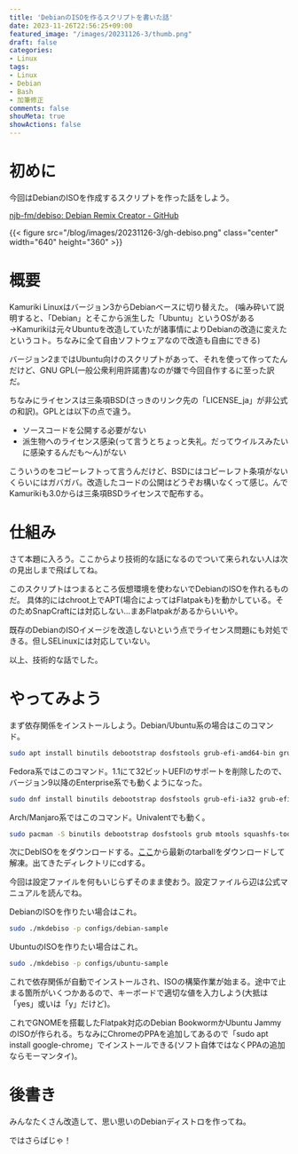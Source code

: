 ```yaml
---
title: 'DebianのISOを作るスクリプトを書いた話'
date: 2023-11-26T22:56:25+09:00
featured_image: "/images/20231126-3/thumb.png"
draft: false
categories:
- Linux
tags:
- Linux
- Debian
- Bash
- 加筆修正
comments: false
shouMeta: true
showActions: false
---
```


# 初めに
今回はDebianのISOを作成するスクリプトを作った話をしよう。

[njb-fm/debiso: Debian Remix Creator - GitHub](https://github.com/njb-fm/debiso/)

{{< figure src="/blog/images/20231126-3/gh-debiso.png" class="center" width="640" height="360" >}}

# 概要
Kamuriki Linuxはバージョン3からDebianベースに切り替えた。
(噛み砕いて説明すると、「Debian」とそこから派生した「Ubuntu」というOSがある→Kamurikiは元々Ubuntuを改造していたが諸事情によりDebianの改造に変えたというコト。ちなみに全て自由ソフトウェアなので改造も自由にできる)

バージョン2まではUbuntu向けのスクリプトがあって、それを使って作ってたんだけど、GNU GPL(一般公衆利用許諾書)なのが嫌で今回自作するに至った訳だ。

ちなみにライセンスは三条項BSD(さっきのリンク先の「LICENSE_ja」が非公式の和訳)。GPLとは以下の点で違う。

* ソースコードを公開する必要がない
* 派生物へのライセンス感染(って言うとちょっと失礼。だってウイルスみたいに感染するんだも～ん)がない

こういうのをコピーレフトって言うんだけど、BSDにはコピーレフト条項がないくらいにはガバガバ。改造したコードの公開はどうぞお構いなくって感じ。んでKamurikiも3.0からは三条項BSDライセンスで配布する。

# 仕組み
さて本題に入ろう。ここからより技術的な話になるのでついて来られない人は次の見出しまで飛ばしてね。

このスクリプトはつまるところ仮想環境を使わないでDebianのISOを作れるものだ。
具体的にはchroot上でAPT(場合によってはFlatpakも)を動かしている。そのためSnapCraftには対応しない…まあFlatpakがあるからいいや。

既存のDebianのISOイメージを改造しないという点でライセンス問題にも対処できる。但しSELinuxには対応していない。

以上、技術的な話でした。

# やってみよう
まず依存関係をインストールしよう。Debian/Ubuntu系の場合はこのコマンド。
```bash
sudo apt install binutils debootstrap dosfstools grub-efi-amd64-bin grub-efi-ia32-bin grub-pc-bin mtools squashfs-tools unzip xorriso
```

Fedora系ではこのコマンド。1.1にて32ビットUEFIのサポートを削除したので、バージョン9以降のEnterprise系でも動くようになった。
```bash
sudo dnf install binutils debootstrap dosfstools grub-efi-ia32 grub-efi-x64 grub-pc mtools squashfs-tools unzip xorriso
```

Arch/Manjaro系ではこのコマンド。Univalentでも動く。
```bash
sudo pacman -S binutils debootstrap dosfstools grub mtools squashfs-tools unzip xorriso
```

次にDebISOををダウンロードする。[ここ](https://github.com/njb-fm/debiso/releases)から最新のtarballをダウンロードして解凍。出てきたディレクトリにcdする。

今回は設定ファイルを何もいじらずそのまま使おう。設定ファイルら辺は公式マニュアルを読んでね。

DebianのISOを作りたい場合はこれ。
```bash
sudo ./mkdebiso -p configs/debian-sample
```

UbuntuのISOを作りたい場合はこれ。
```bash
sudo ./mkdebiso -p configs/ubuntu-sample
```

これで依存関係が自動でインストールされ、ISOの構築作業が始まる。途中で止まる箇所がいくつかあるので、キーボードで適切な値を入力しよう(大抵は「yes」或いは「y」だけど)。

これでGNOMEを搭載したFlatpak対応のDebian BookwormかUbuntu JammyのISOが作られる。ちなみにChromeのPPAを追加してあるので「sudo apt install google-chrome」でインストールできる(ソフト自体ではなくPPAの追加ならモーマンタイ)。

# 後書き
みんなたくさん改造して、思い思いのDebianディストロを作ってね。

ではさらばじゃ！


